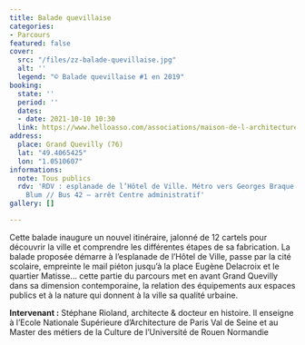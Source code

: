 ```yaml
---
title: Balade quevillaise
categories:
- Parcours
featured: false
cover:
  src: "/files/zz-balade-quevillaise.jpg"
  alt: ''
  legend: "© Balade quevillaise #1 en 2019"
booking:
  state: ''
  period: ''
  dates:
  - date: 2021-10-10 10:30
  link: https://www.helloasso.com/associations/maison-de-l-architecture-de-normandie-le-forum/evenements/balade-quevillaise
address:
  place: Grand Quevilly (76)
  lat: "49.4065425"
  lon: "1.0510607"
informations:
  note: Tous publics
  rdv: 'RDV : esplanade de l’Hôtel de Ville. Métro vers Georges Braque – arrêt Léon
    Blum // Bus 42 – arrêt Centre administratif'
gallery: []

---
```

Cette balade inaugure un nouvel itinéraire, jalonné de 12 cartels pour découvrir la ville et comprendre les différentes étapes de sa fabrication. La balade proposée démarre à l’esplanade de l’Hôtel de Ville, passe par la cité scolaire, empreinte le mail piéton jusqu’à la place Eugène Delacroix et le quartier Matisse… cette partie du parcours met en avant Grand Quevilly dans sa dimension contemporaine, la relation des équipements aux espaces publics et à la nature qui donnent à la ville sa qualité urbaine.

**Intervenant :** Stéphane Rioland, architecte & docteur en histoire. Il enseigne à l’Ecole Nationale Supérieure d’Architecture de Paris Val de Seine et au Master des métiers de la Culture de l’Université de Rouen Normandie